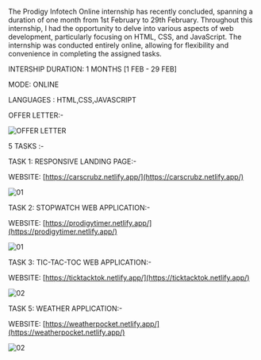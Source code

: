 The Prodigy Infotech Online internship has recently concluded, spanning a duration of one month from 1st February to 29th February. Throughout this internship, I had the opportunity to delve into various aspects of web development, particularly focusing on HTML, CSS, and JavaScript. The internship was conducted entirely online, allowing for flexibility and convenience in completing the assigned tasks.

INTERSHIP DURATION: 1 MONTHS [1 FEB - 29 FEB]


MODE: ONLINE

LANGUAGES : HTML,CSS,JAVASCRIPT

OFFER LETTER:-

![OFFER LETTER](https://github.com/Arvindvadivelu/Prodigy-Infotech/assets/129649393/1003df5a-3dd6-4a77-a8b9-3c32c5b71644)

5 TASKS :-

TASK 1: RESPONSIVE LANDING PAGE:-

WEBSITE: [https://carscrubz.netlify.app/](https://carscrubz.netlify.app/)

![01](https://github.com/Arvindvadivelu/Prodigy-Infotech/assets/129649393/a286ee32-6540-4cb6-a41b-b2199e22df6b)

TASK 2: STOPWATCH WEB APPLICATION:-

WEBSITE: [https://prodigytimer.netlify.app/](https://prodigytimer.netlify.app/)

![01](https://github.com/Arvindvadivelu/Prodigy-Infotech/assets/129649393/25b206ad-0660-4889-95cd-dcc906376f17)

TASK 3: TIC-TAC-TOC WEB APPLICATION:-

WEBSITE: [https://ticktacktok.netlify.app/](https://ticktacktok.netlify.app/)

![02](https://github.com/Arvindvadivelu/Prodigy-Infotech/assets/129649393/7ea5371c-9798-4e21-9ce0-8aee482ea448)

TASK 5: WEATHER APPLICATION:-

WEBSITE: [https://weatherpocket.netlify.app/](https://weatherpocket.netlify.app/)

![02](https://github.com/Arvindvadivelu/Prodigy-Infotech/assets/129649393/0f8351a5-9067-45f1-929d-eb753358ac99)



